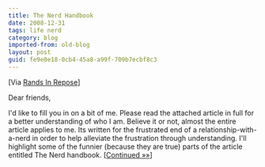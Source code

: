 ```yaml
---
title: The Nerd Handbook
date: 2008-12-31
tags: life nerd
category: blog
imported-from: old-blog
layout: post
guid: fe9e0e18-0cb4-45a8-a99f-709b7ecbf8c3
---
```


[Via [Rands In Repose](http://www.randsinrepose.com:80/archives/2007/11/11/the_nerd_handbook.html)]

Dear friends,

I'd like to fill you in on a bit of me. Please read the attached article in full for a better understanding of who I am. Believe it or not, almost the entire article applies to me. Its written for the frustrated end of a relationship-with-a-nerd in order to help alleviate the frustration through understanding. I'll highlight some of the funnier (because they are true) parts of the article entitled The Nerd handbook.   [[Continued »»](http://www.randsinrepose.com:80/archives/2007/11/11/the_nerd_handbook.html)]

